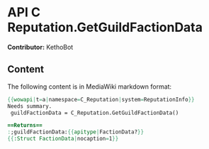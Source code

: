 # API C Reputation.GetGuildFactionData

**Contributor:** KethoBot

## Content

The following content is in MediaWiki markdown format:

```mediawiki
{{wowapi|t=a|namespace=C_Reputation|system=ReputationInfo}}
Needs summary.
 guildFactionData = C_Reputation.GetGuildFactionData()

==Returns==
:;guildFactionData:{{apitype|FactionData?}}
{{:Struct FactionData|nocaption=1}}
```